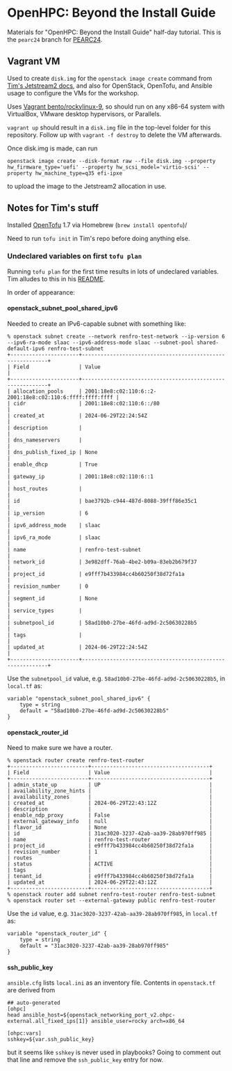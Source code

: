 # OpenHPC: Beyond the Install Guide

Materials for "OpenHPC: Beyond the Install Guide" half-day tutorial.
This is the `pearc24` branch for [PEARC24](https://pearc.acm.org/pearc24/).

## Vagrant VM

Used to create `disk.img` for the `openstack image create` command from [Tim's Jetstream2 docs](https://github.com/MiddelkoopT/ohpc-jetstream2/tree/main?tab=readme-ov-file#setup), and also for OpenStack, OpenTofu, and Ansible usage to configure the VMs for the workshop.

Uses [Vagrant bento/rockylinux-9](https://app.vagrantup.com/bento/boxes/rockylinux-9), so should run on any x86-64 system with VirtualBox, VMware desktop hypervisors, or Parallels.

`vagrant up` should result in a `disk.img` file in the top-level folder for this repository.
Follow up with `vagrant -f destroy` to delete the VM afterwards.

Once disk.img is made, can run

    openstack image create --disk-format raw --file disk.img --property hw_firmware_type='uefi' --property hw_scsi_model='virtio-scsi' --property hw_machine_type=q35 efi-ipxe

to upload the image to the Jetstream2 allocation in use.

## Notes for Tim's stuff

Installed [OpenTofu](https://opentofu.org) 1.7 via Homebrew (`brew install opentofu`)/

Need to run `tofu init` in Tim's repo before doing anything else.

### Undeclared variables on first `tofu plan`

Running `tofu plan` for the first time results in lots of undeclared variables.
Tim alludes to this in his [README](https://github.com/MiddelkoopT/ohpc-jetstream2?tab=readme-ov-file#setup).

In order of appearance:

#### openstack_subnet_pool_shared_ipv6

Needed to create an IPv6-capable subnet with something like:

    % openstack subnet create --network renfro-test-network --ip-version 6 --ipv6-ra-mode slaac --ipv6-address-mode slaac --subnet-pool shared-default-ipv6 renfro-test-subnet
    +----------------------+-----------------------------------------------------------+
    | Field                | Value                                                     |
    +----------------------+-----------------------------------------------------------+
    | allocation_pools     | 2001:18e8:c02:110:6::2-2001:18e8:c02:110:6:ffff:ffff:ffff |
    | cidr                 | 2001:18e8:c02:110:6::/80                                  |
    | created_at           | 2024-06-29T22:24:54Z                                      |
    | description          |                                                           |
    | dns_nameservers      |                                                           |
    | dns_publish_fixed_ip | None                                                      |
    | enable_dhcp          | True                                                      |
    | gateway_ip           | 2001:18e8:c02:110:6::1                                    |
    | host_routes          |                                                           |
    | id                   | bae3792b-c944-487d-8088-39fff86e35c1                      |
    | ip_version           | 6                                                         |
    | ipv6_address_mode    | slaac                                                     |
    | ipv6_ra_mode         | slaac                                                     |
    | name                 | renfro-test-subnet                                        |
    | network_id           | 3e982dff-76ab-4be2-b09a-83eb2b679f37                      |
    | project_id           | e9fff7b433984cc4b60250f38d72fa1a                          |
    | revision_number      | 0                                                         |
    | segment_id           | None                                                      |
    | service_types        |                                                           |
    | subnetpool_id        | 58ad10b0-27be-46fd-ad9d-2c50630228b5                      |
    | tags                 |                                                           |
    | updated_at           | 2024-06-29T22:24:54Z                                      |
    +----------------------+-----------------------------------------------------------+

Use the `subnetpool_id` value, e.g. `58ad10b0-27be-46fd-ad9d-2c50630228b5`, in `local.tf` as:

    variable "openstack_subnet_pool_shared_ipv6" {
        type = string
        default = "58ad10b0-27be-46fd-ad9d-2c50630228b5"
    }

#### openstack_router_id

Need to make sure we have a router.

    % openstack router create renfro-test-router
    +-------------------------+--------------------------------------+
    | Field                   | Value                                |
    +-------------------------+--------------------------------------+
    | admin_state_up          | UP                                   |
    | availability_zone_hints |                                      |
    | availability_zones      |                                      |
    | created_at              | 2024-06-29T22:43:12Z                 |
    | description             |                                      |
    | enable_ndp_proxy        | False                                |
    | external_gateway_info   | null                                 |
    | flavor_id               | None                                 |
    | id                      | 31ac3020-3237-42ab-aa39-28ab970ff985 |
    | name                    | renfro-test-router                   |
    | project_id              | e9fff7b433984cc4b60250f38d72fa1a     |
    | revision_number         | 1                                    |
    | routes                  |                                      |
    | status                  | ACTIVE                               |
    | tags                    |                                      |
    | tenant_id               | e9fff7b433984cc4b60250f38d72fa1a     |
    | updated_at              | 2024-06-29T22:43:12Z                 |
    +-------------------------+--------------------------------------+
    % openstack router add subnet renfro-test-router renfro-test-subnet
    % openstack router set --external-gateway public renfro-test-router

Use the `id` value, e.g. `31ac3020-3237-42ab-aa39-28ab970ff985`, in `local.tf` as:

    variable "openstack_router_id" {
        type = string
        default = "31ac3020-3237-42ab-aa39-28ab970ff985"
    }

#### ssh_public_key

`ansible.cfg` lists `local.ini` as an inventory file. Contents in `openstack.tf` are derived from

    ## auto-generated
    [ohpc]
    head ansible_host=${openstack_networking_port_v2.ohpc-external.all_fixed_ips[1]} ansible_user=rocky arch=x86_64

    [ohpc:vars]
    sshkey=${var.ssh_public_key}

but it seems like `sshkey` is never used in playbooks? Going to comment out that line and remove the `ssh_public_key` entry for now.
